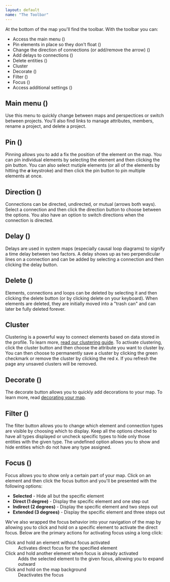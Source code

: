 ```yaml
---
layout: default
name: "The Toolbar"
---
```


At the bottom of the map you'll find the toolbar. With the toolbar you can:

* Access the main menu (<i class="fa fa-th"></i>)
* Pin elements in place so they don't float (<i class="fa fa-map-marker"></i>)
* Change the direction of connections (or add/remove the arrow) (<i class="fa fa-random"></i>)
* Add delays to connections (<i class="fa fa-warning"></i>)
* Delete entities (<i class="fa fa-trash-o"></i>)
* Cluster
* Decorate (<i class="fa fa-tint"></i>)
* Filter (<i class="fa fa-filter"></i>)
* Focus (<i class="fa fa-crosshairs"></i>)
* Access additional settings (<i class="fa fa-ellipsis-h"></i>)

## Main menu (<i class="fa fa-th"></i>)

Use this menu to quickly change between maps and perspectices or switch between projects. You'll also find links to manage attributes, members, rename a project, and delete a project.

## Pin (<i class="fa fa-map-marker"></i>)

Pinning allows you to add a fix the position of the element on the map. You can pin individual elements by selecting the element and then clicking the pin button. You can also select mutiple elements (or all of the elements by hitting the ***a*** keystroke) and then click the pin button to pin multiple elements at once.

## Direction (<i class="fa fa-random"></i>)

Connections can be directed, undirected, or mutual (arrows both ways). Select a connection and then click the direction button to choose between the options. You also have an option to switch directions when the connection is directed.

## Delay (<i class="fa fa-warning"></i>)

Delays are used in system maps (especially causal loop diagrams) to signify a time delay between two factors. A delay shows up as two perpendicular lines on a connection and can be added by selecting a connection and then clicking the delay button.

## Delete (<i class="fa fa-trash-o"></i>)

Elements, connections and loops can be deleted by selecting it and then clicking the delete button (or by clicking delete on your keyboard). When elements are deleted, they are initially moved into a "trash can" and can later be fully deleted forever.

## Cluster

Clustering is a powerful way to connect elements based on data stored in the profile. To learn more, [read our clustering guide](/guides/clustering.html). To activate clustering, click the cluster button and then choose the attribute you want to cluster by. You can then choose to permanently save a cluster by clicking the green checkmark or remove the cluster by clicking the red x. If you refresh the page any unsaved clusters will be removed.

## Decorate (<i class="fa fa-tint"></i>)

The decorate button allows you to quickly add decorations to your map. To learn more, read [decorating your map](/basics/decorations.html).

## Filter (<i class="fa fa-filter"></i>)

The filter button allows you to change which element and connection types are visible by choosing which to display. Keep all the options checked to have all types displayed or uncheck specific types to hide only those entities with the given type. The undefined option allows you to show and hide entities which do not have any type assigned.

## Focus (<i class="fa fa-crosshairs"></i>)

Focus allows you to show only a certain part of your map. Click on an element and then click the focus button and you'll be presented with the following options:

* **Selected** - Hide all but the specific element
* **Direct (1 degree)** - Display the specific element and one step out
* **Indirect (2 degrees)** - Display the specific element and two steps out
* **Extended (3 degrees)** - Display the specific element and three steps out

We've also wrapped the focus behavior into your navigation of the map by allowing you to click and hold on a specific element to activate the direct focus. Below are the primary actions for activating focus using a long click:

<dl>
<dt>Click and hold an element without focus activated</dt>
<dd>Activates direct focus for the specified element</dd>
<dt>Click and hold another element when focus is already activated</dt>
<dd>Adds the selected element to the given focus, allowing you to expand outward</dd>
<dt>Click and hold on the map background</dt>
 <dd>Deactivates the focus</dd>
 </dl>
